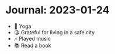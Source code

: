 # Journal: 2023-01-24

* 🧘 Yoga
* 😘 Grateful for living in a safe city
* 🎶 Played music
* 📚 Read a book

